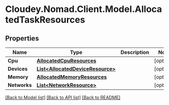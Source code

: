 # Cloudey.Nomad.Client.Model.AllocatedTaskResources

## Properties

Name | Type | Description | Notes
------------ | ------------- | ------------- | -------------
**Cpu** | [**AllocatedCpuResources**](AllocatedCpuResources.md) |  | [optional] 
**Devices** | [**List&lt;AllocatedDeviceResource&gt;**](AllocatedDeviceResource.md) |  | [optional] 
**Memory** | [**AllocatedMemoryResources**](AllocatedMemoryResources.md) |  | [optional] 
**Networks** | [**List&lt;NetworkResource&gt;**](NetworkResource.md) |  | [optional] 

[[Back to Model list]](../README.md#documentation-for-models) [[Back to API list]](../README.md#documentation-for-api-endpoints) [[Back to README]](../README.md)

